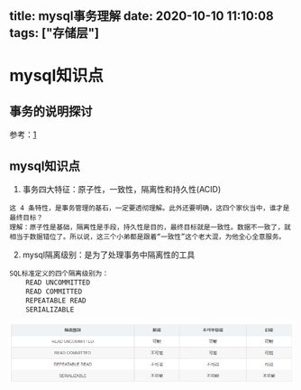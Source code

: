title: mysql事务理解
date: 2020-10-10 11:10:08
tags: ["存储层"]
---------
# mysql知识点


## 事务的说明探讨
 
参考：[1](http://www.iloveqyc.com/2019/03/05/transaction-acid/)

## mysql知识点

1. 事务四大特征：原子性，一致性，隔离性和持久性(ACID)
```$xslt
这 4 条特性，是事务管理的基石，一定要透彻理解。此外还要明确，这四个家伙当中，谁才是最终目标？
理解：原子性是基础，隔离性是手段，持久性是目的，最终目标就是一致性。数据不一致了，就相当于数据错位了。所以说，这三个小弟都是跟着“一致性”这个老大混，为他全心全意服务。
```

2. mysql隔离级别：是为了处理事务中隔离性的工具
```$xslt
SQL标准定义的四个隔离级别为：
    READ UNCOMMITTED
    READ COMMITTED
    REPEATABLE READ
    SERIALIZABLE
```
![mysql事务对应](/imgs/20201010113403.png)
